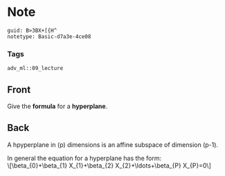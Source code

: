 # Note
```
guid: B>3BX+[{H^
notetype: Basic-d7a3e-4ce08
```

### Tags
```
adv_ml::09_lecture
```

## Front
Give the <b>formula</b> for a <b>hyperplane</b>.

## Back
A hpyperplane in \(p\) dimensions is an affine subspace of
dimension \(p-1\).
<div>
  In general the equation for a hyperplane has the form:
</div>
<div>
  \[\beta_{0}+\beta_{1} X_{1}+\beta_{2} X_{2}+\ldots+\beta_{P}
  X_{P}=0\]
</div>
